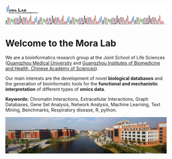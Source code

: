 ![MoraLab](/picture/MORALAB_Banner.png)

# Welcome to the Mora Lab

We are a bioinformatics research group at the Joint School of Life Sciences ([Guangzhou Medical University](http://www.gzhmu.edu.cn) and [Guangzhou Institutes of Biomedicine and Health, Chinese Academy of Sciences](http://english.gibh.cas.cn/)). 

Our main interests are the development of novel **biological databases** and the generation of bioinformatic tools for the **functional and mechanistic interpretation** of different types of **omics data**.

**Keywords:** Chromatin Interactions, Extracellular Interactions, Graph Databases, Gene Set Analysis, Network Analysis, Machine Learning, Text Mining, Benchmarks, Respiratory disease, R, python.

![GMU](/picture/gmu1.GIF)
